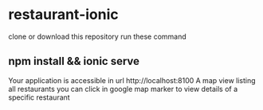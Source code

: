 # restaurant-ionic
clone or download this repository run these command
## npm install && ionic serve
Your application is accessible in url http://localhost:8100
A map view listing all restaurants you can click in google map marker to view details of a specific restaurant
